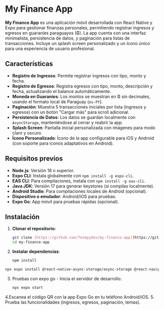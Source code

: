# My Finance App

**My Finance App** es una aplicación móvil desarrollada con React Native y Expo para gestionar finanzas personales, permitiendo registrar ingresos y egresos en guaraníes paraguayos (₲). La app cuenta con una interfaz minimalista, persistencia de datos, y paginación para listas de transacciones. Incluye un splash screen personalizado y un ícono único para una experiencia de usuario profesional.

## Características

- **Registro de Ingresos**: Permite registrar ingresos con tipo, monto y fecha.
- **Registro de Egresos**: Registra egresos con tipo, monto, descripción y fecha, actualizando el balance automáticamente.
- **Moneda en Guaraníes**: Los montos se muestran en ₲ sin decimales, usando el formato local de Paraguay (`es-PY`).
- **Paginación**: Muestra 5 transacciones iniciales por lista (ingresos y egresos) con un botón "Cargar más" para scroll adicional.
- **Persistencia de Datos**: Los datos se guardan localmente con `AsyncStorage`, manteniéndose al cerrar y reabrir la app.
- **Splash Screen**: Pantalla inicial personalizada con imágenes para modo claro y oscuro.
- **Ícono Personalizado**: Ícono de la app configurable para iOS y Android (con soporte para íconos adaptativos en Android).

## Requisitos previos

- **Node.js**: Versión 18 o superior.
- **Expo CLI**: Instala globalmente con `npm install -g expo-cli`.
- **EAS CLI**: Para compilaciones, instala con `npm install -g eas-cli`.
- **Java JDK**: Versión 17 para generar keystores (si compilas localmente).
- **Android Studio**: Para compilaciones locales de Android (opcional).
- **Dispositivo o emulador**: Android/iOS para pruebas.
- **Expo Go**: App móvil para pruebas rápidas (opcional).

## Instalación

1. **Clonar el repositorio**:
   ```bash
   git clone [https://github.com/fesmpydev/my-finance-app](https://github.com/fesmpydev/my-finance-app.git)
   cd my-finance-app


2. **Instalar dependencias**:
   ```bash
   npm install
  ```bash
  npx expo install @react-native-async-storage/async-storage @react-navigation/native @react-navigation/stack react-native-paper @react-native-community/datetimepicker react-native-screens react-native-safe-area-context expo-splash-screen
```

3. Pruebas con expo go - Inicia el servidor de desarrollo:
   ```bash
   npx expo start
    ```

4.Escanea el código QR con la app Expo Go en tu teléfono Android/iOS.
5. Prueba las funcionalidades (ingresos, egresos, paginación, temas).
